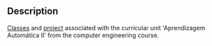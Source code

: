 ## Description

[Classes](Classes) and [project](Deepmol) associated with the curricular unit 'Aprendizagem Automática II' from the computer engineering course.
